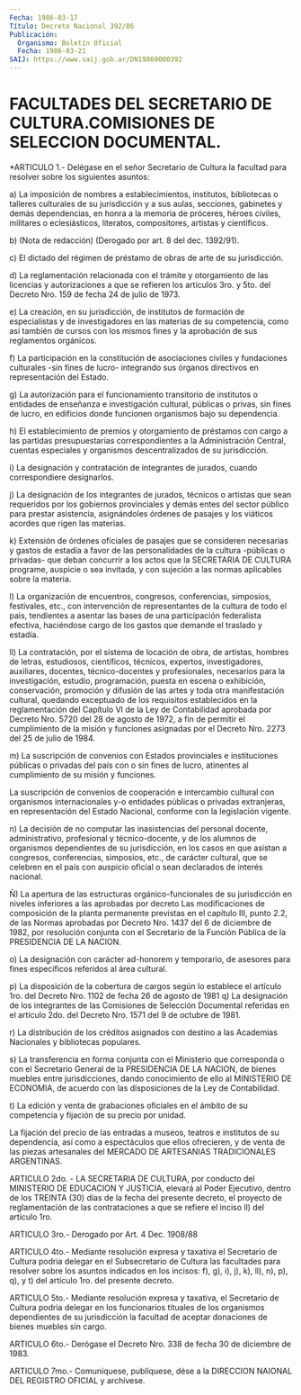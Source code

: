 ```yaml
---
Fecha: 1986-03-17
Título: Decreto Nacional 392/86
Publicación:
  Organismo: Boletín Oficial
  Fecha: 1986-03-21
SAIJ: https://www.saij.gob.ar/DN19860000392
---
```

# FACULTADES DEL SECRETARIO DE CULTURA.COMISIONES DE SELECCION DOCUMENTAL.

<a id="1"></a>
*ARTICULO  1.-  Delégase  en el señor Secretario de Cultura la facultad   para  resolver  sobre  los    siguientes    asuntos:

a)  La  imposición  de  nombres  a  establecimientos,  institutos, bibliotecas o  talleres  culturales  de  su  jurisdicción  y a sus aulas,  secciones,  gabinetes  y demás dependencias, en honra a  la memoria  de próceres, héroes civiles,  militares  o  eclesiásticos, literatos, compositores, artistas y científicos.

b) (Nota  de redacción) (Derogado por art. 8 del dec. 1392/91).

c) El  dictado del  régimen  de  préstamo  de  obras  de  arte  de  su jurisdicción.

d) La  reglamentación relacionada con el trámite y otorgamiento de las licencias  y  autorizaciones  a  que  se refieren los artículos 3ro. y 5to. del Decreto Nro. 159 de fecha 24  de julio de 1973.

e) La creación, en su jurisdicción, de institutos  de formación de especialistas y de investigadores en las materias de su competencia, como así también de cursos con los mismos  fines  y la aprobación de sus reglamentos orgánicos.

f) La participación en la constitución de asociaciones civiles  y fundaciones  culturales -sin fines de lucro- integrando sus órganos directivos en representación del Estado.

g)  La  autorización    para   el  funcionamiento  transitorio  de institutos  o  entidades  de enseñanza  e  investigación  cultural, públicas  o  privas,  sin  fines   de  lucro,  en  edificios  donde funcionen organismos bajo su dependencia.

h) El establecimiento de premios y  otorgamiento  de préstamos con cargo  a  las  partidas  presupuestarias  correspondientes    a  la Administración Central, cuentas especiales y organismos descentralizados de su jurisdicción.

i)  La  designación  y  contratación  de  integrantes  de jurados, cuando correspondiere designarlos.

j)  La  designación  de  los  integrantes  de jurados, técnicos  o artistas  que  sean  requeridos  por los gobiernos  provinciales  y demás entes del sector público para prestar asistencia, asignándoles órdenes de pasajes y  los  viáticos  acordes que rigen las materias.

k)  Extensión  de  órdenes oficiales de pasajes que se  consideren necesarias y gastos de  estadía a favor de las personalidades de la cultura -públicas o privadas-  que  deban concurrir a los actos que la SECRETARIA DE CULTURA programe, auspicie  o  sea invitada, y con sujeción a las normas aplicables sobre la materia.

l)    La  organización  de  encuentros,  congresos,  conferencias, simposios,  festivales, etc., con intervención de representantes de la cultura de  todo  el pais, tendientes a asentar las bases de una participación federalista  efectiva, haciéndose cargo de los gastos que demande el traslado y estadía.

ll)  La contratación, por el  sistema  de  locación  de  obra,  de artistas,  hombres  de  letras,  estudiosos, científicos, técnicos, expertos, investigadores, auxiliares,  docentes, técnico-docentes y profesionales,    necesarios   para  la  investigación,    estudio, programación,  puesta  en  escena    o   exhibición,  conservación, promoción  y  difusión  de  las  artes y toda  otra  manifestación cultural, quedando exceptuado de los requisitos  establecidos en la reglamentación  del Capítulo VI de la Ley de Contabilidad  aprobada por Decreto Nro.  5720  del 28 de agosto de 1972, a fin de permitir el cumplimiento de la misión  y  funciones asignadas por el Decreto Nro. 2273 del 25 de julio de 1984.

m)  La  suscripción  de  convenios  con   Estados  provinciales  e instituciones  públicas o privadas del país  con  o  sin  fines  de lucro, atinentes  al  cumplimiento  de  su  misión y funciones.

La suscripción de convenios de cooperación e  intercambio cultural con  organismos internacionales y-o entidades públicas  o  privadas extranjeras,  en representación  del Estado Nacional, conforme con la legislación vigente.

n)  La  decisión  de no computar las  inasistencias  del  personal docente, administrativo,  profesional  y  técnico-docente, y de los alumnos  de  organismos  dependientes  de su jurisdicción,  en  los casos  en que asistan a congresos, conferencias,  simposios,  etc., de carácter  cultural,  que  se  celebren  en  el país con auspicio oficial o sean declarados de interés nacional.

Ñ)  La  apertura  de  las estructuras orgánico-funcionales  de  su jurisdicción en niveles  inferiores  a  las  aprobadas  por decreto  Las    modificaciones  de  composición  de  la  planta  permanente previstas  en  el  capítulo III, punto 2.2, de las Normas aprobadas por Decreto Nro. 1437  del  6  de diciembre de 1982, por resolución conjunta con el Secretario de la  Función Pública de la PRESIDENCIA DE LA NACION.

o)  La  designación  con  carácter  ad-honorem  y  temporario,  de asesores  para fines específicos referidos  al  área  cultural.

p) La disposición  de la cobertura de cargos según lo establece el artículo 1ro. del Decreto  Nro.  1102 de fecha 26 de agosto de 1981  q)  La  designación  de  los  integrantes  de  las  Comisiones  de Selección Documental referidas en  el  artículo  2do.  del  Decreto Nro. 1571 del 9 de octubre de 1981.

r)  La  distribución  de  los créditos asignados con destino a las Academias Nacionales y bibliotecas populares.

s)  La  transferencia en forma  conjunta  con  el  Ministerio  que corresponda o  con  el  Secretario General de la PRESIDENCIA DE LA NACION, de bienes muebles  entre jurisdicciones, dando conocimiento de ello al MINISTERIO DE ECONOMIA, de acuerdo con las disposiciones de la Ley de Contabilidad.

t) La edición y venta de grabaciones  oficiales en el ámbito de su competencia y fijación de su precio por unidad.

La  fijación  del  precio  de las entradas  a  museos,  teatros  e institutos de su dependencia,  así  como  a  espectáculos que ellos ofrecieren,  y de venta de las piezas artesanales  del  MERCADO  DE ARTESANIAS TRADICIONALES ARGENTINAS.

<a id="2"></a>
ARTICULO  2do.  -  LA  SECRETARIA DE CULTURA, por conducto del MINISTERIO DE EDUCACION Y JUSTICIA,  elevará  al  Poder  Ejecutivo, dentro  de  los TREINTA (30) días de la fecha del presente decreto, el proyecto de  reglamentación  de  las  contrataciones  a  que  se refiere el inciso ll) del artículo 1ro.

<a id="3"></a>
ARTICULO 3ro.- Derogado por Art. 4 Dec. 1908/88

<a id="4"></a>
ARTICULO  4to.-  Mediante  resolución  expresa  y  taxativa el Secretario  de  Cultura  podria  delegar  en  el  Subsecretario  de Cultura  las  facultades para resolver sobre los asuntos  indicados en los incisos:  f),  g),  i),  j),  k),  ll), n), p), q), y t) del artículo 1ro. del presente decreto.

<a id="5"></a>
ARTICULO  5to.-  Mediante  resolución  expresa  y taxativa, el Secretario  de Cultura podria delegar en los funcionarios  tituales de los organismos  dependientes  de  su jurisdicción la facultad de aceptar donaciones de bienes muebles sin cargo.

<a id="6"></a>
ARTICULO  6to.-  Derógase  el  Decreto Nro. 338 de fecha 30 de diciembre de 1983.

<a id="7"></a>
ARTICULO  7mo.-  Comuníquese,  publíquese, dése a la DIRECCION NAIONAL DEL REGISTRO OFICIAL y archívese.